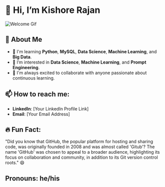# 👋 Hi, I’m Kishore Rajan
![Welcome Gif](https://yourgiflinkhere.gif)

## 🚀 About Me
- 🌱 I'm learning **Python**, **MySQL**, **Data Science**, **Machine Learning**, and **Big Data**.
- 👀 I’m interested in **Data Science**, **Machine Learning**, and **Prompt Engineering**.
- 💞️ I'm always excited to collaborate with anyone passionate about continuous learning.
  
## 📫 How to reach me:
- **LinkedIn**: [Your LinkedIn Profile Link]
- **Email**: [Your Email Address]

## 🔥 Fun Fact:
"Did you know that GitHub, the popular platform for hosting and sharing code, was originally founded in 2008 and was almost called 'Gitub'? The name 'GitHub' was chosen to appeal to a broader audience, highlighting its focus on collaboration and community, in addition to its Git version control roots." 😄

## Pronouns: **he/his**
